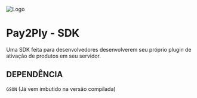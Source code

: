 ![Logo](https://avatars.githubusercontent.com/u/95589755?s=200&v=4)

# Pay2Ply - SDK

Uma SDK feita para desenvolvedores desenvolverem seu próprio plugin de ativação de produtos em seu servidor.

## DEPENDÊNCIA

```GSON``` (Já vem imbutido na versão compilada)
